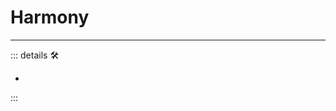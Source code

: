 # Harmony

---

<!-- =================================================== -->
<!-- =================================================== -->
<!-- =================================================== -->
<!-- =================================================== -->
<!-- =================================================== -->
::: details 🛠

-

:::
